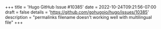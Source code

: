 +++
title = 'Hugo GitHub Issue #10385'
date = 2022-10-24T09:21:56-07:00
draft = false
details = 'https://github.com/gohugoio/hugo/issues/10385'
description = "permalinks filename doesn't working well with multilingual file"
+++
